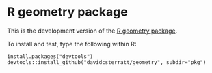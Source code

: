 # R geometry package
This is the development version of the [R geometry package](https://davidcsterratt.github.io/geometryo).

To install and test, type the following within R:
```
install.packages("devtools")
devtools::install_github("davidcsterratt/geometry", subdir="pkg")
```
